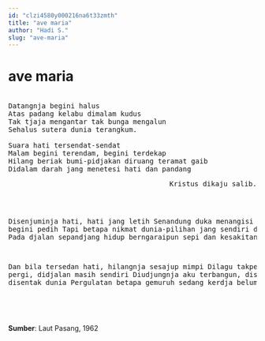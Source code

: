 ```yaml
---
id: "clzi4580y000216na6t33zmth"
title: "ave maria"
author: "Hadi S."
slug: "ave-maria"
---
```


# ave maria

<pre> 
Datangnja begini halus 
Atas padang kelabu dimalam kudus 
Tak tjaja mengantar tak bunga mengalun 
Sehalus sutera dunia terangkum.  

Suara hati tersendat-sendat 
Malam begini terendam, begini terdekap 
Hilang beriak bumi-pidjakan diruang teramat gaib 
Didalam darah jang menetesi hati dan pandang 
<pre align="right">Kristus dikaju salib.</pre>

Disenjuminja hati, hati jang letih 
Senandung duka menangisi kenangan begini pedih 
Tapi betapa nikmat dunia-pilihan jang sendiri disiratkan
Pada djalan sepandjang hidup berngaraipun sepi dan kesakitan  

Dan bila tersedan hati, hilangnja sesajup mimpi 
Dilagu takpernah pergi, didjalan masih sendiri 
Diudjungnja aku terbangun, disentak malam disentak dunia
Pergulatan betapa gemuruh sedang kerdja belum selesai.
</pre>
<br/><br/>  

**Sumber**: Laut Pasang, 1962

